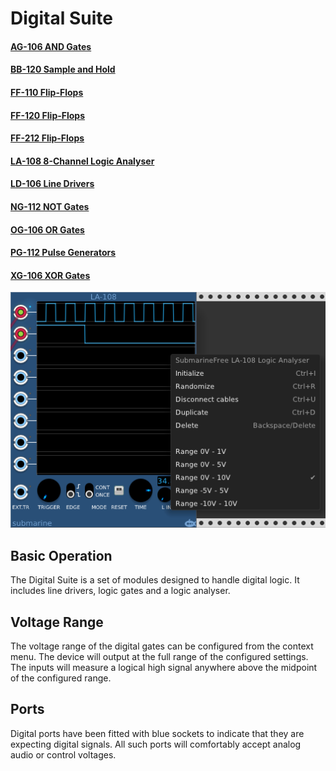 # Digital Suite
#### [AG-106 AND Gates](AG.md)
#### [BB-120 Sample and Hold](BB.md)
#### [FF-110 Flip-Flops](FF.md)
#### [FF-120 Flip-Flops](FF.md)
#### [FF-212 Flip-Flops](FF.md)
#### [LA-108 8-Channel Logic Analyser](LA.md)
#### [LD-106 Line Drivers](LD.md)
#### [NG-112 NOT Gates](NG.md)
#### [OG-106 OR Gates](OG.md)
#### [PG-112 Pulse Generators](PG.md)
#### [XG-106 XOR Gates](XG.md)

![View of the DS Suite Menu](DS.png "DS Modules")

## Basic Operation

The Digital Suite is a set of modules designed to handle digital logic. It includes line drivers, logic gates and a logic analyser.

## Voltage Range

The voltage range of the digital gates can be configured from the context menu. The device will output at the full range of the configured settings. The inputs will measure a logical high signal anywhere above the midpoint of the configured range.

## Ports

Digital ports have been fitted with blue sockets to indicate that they are expecting digital signals. All such ports will comfortably accept analog audio or control voltages.

